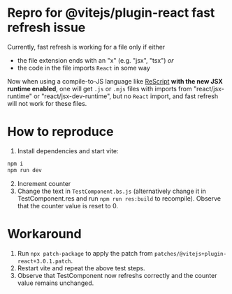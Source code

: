 # Repro for @vitejs/plugin-react fast refresh issue

Currently, fast refresh is working for a file only if either

- the file extension ends with an "x" (e.g. "jsx", "tsx") _or_
- the code in the file imports `React` in some way

Now when using a compile-to-JS language like [ReScript](https://rescript-lang.org/) **with the new JSX runtime enabled**, one will get `.js` or `.mjs` files with imports from "react/jsx-runtime" or "react/jsx-dev-runtime", but no `React` import, and fast refresh will not work for these files.

# How to reproduce

1. Install dependencies and start vite:

```sh
npm i
npm run dev
```

2. Increment counter
3. Change the text in `TestComponent.bs.js` (alternatively change it in TestComponent.res and run `npm run res:build` to recompile). Observe that the counter value is reset to 0.

# Workaround

1. Run `npx patch-package` to apply the patch from `patches/@vitejs+plugin-react+3.0.1.patch`.
2. Restart vite and repeat the above test steps.
3. Observe that TestComponent now refreshs correctly and the counter value remains unchanged.
